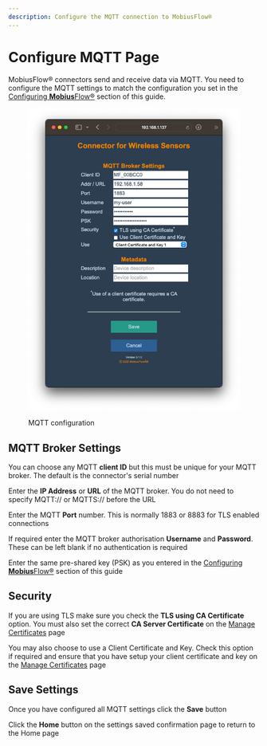 ```yaml
---
description: Configure the MQTT connection to MobiusFlow®
---
```


# Configure MQTT Page

MobiusFlow® connectors send and receive data via MQTT. You need to configure the MQTT settings to match the configuration you set in the [Configuring **Mobius**Flow®](../configuring-mobiusflow-r.md) section of this guide.&#x20;

<figure><img src="../../../.gitbook/assets/Screenshot 2023-03-10 at 16.17.12.png" alt=""><figcaption><p>MQTT configuration</p></figcaption></figure>

## MQTT Broker Settings

You can choose any MQTT **client ID** but this must be unique for your MQTT broker. The default is the connector's serial number

Enter the **IP Address** or **URL** of the MQTT broker. You do not need to specify MQTT:// or MQTTS:// before the URL

Enter the MQTT **Port** number. This is normally 1883 or 8883 for TLS enabled connections

If required enter the MQTT broker authorisation **Username** and **Password**. These can be left blank if no authentication is required

Enter the same pre-shared key (PSK) as you entered in the [Configuring **Mobius**Flow®](../configuring-mobiusflow-r.md) section of this guide

## Security

If you are using TLS make sure you check the **TLS using CA Certificate** option. You must also set the correct **CA Server Certificate** on the [Manage Certificates](manage-certificates-page.md) page

You may also choose to use a Client Certificate and Key. Check this option if required and ensure that you have setup your client certificate and key on the [Manage Certificates](manage-certificates-page.md) page

## Save Settings

Once you have configured all MQTT settings click the **Save** button

Click the **Home** button on the settings saved confirmation page to return to the Home page

